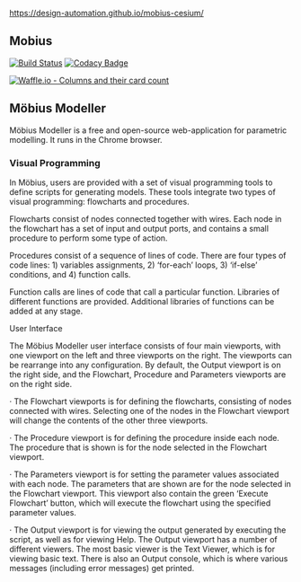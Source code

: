 https://design-automation.github.io/mobius-cesium/

## Mobius 
[![Build Status](https://travis-ci.org/akshatamohanty/mobius-modeller.svg?branch=master)](https://travis-ci.org/akshatamohanty/mobius-modeller)
[![Codacy Badge](https://api.codacy.com/project/badge/Grade/ed1412eb9a4549c59e5f08aace8c77f7)](https://www.codacy.com/app/akshatamohanty/mobius-modeller?utm_source=github.com&amp;utm_medium=referral&amp;utm_content=akshatamohanty/mobius-modeller&amp;utm_campaign=Badge_Grade)

[![Waffle.io - Columns and their card count](https://badge.waffle.io/phtj/mobius-modeller.svg?columns=all)](https://waffle.io/phtj/mobius-modeller)

## Möbius Modeller
Möbius Modeller is a free and open-source web-application for parametric modelling. It runs in the Chrome browser.

### Visual Programming

In Möbius, users are provided with a set of visual programming tools to
define scripts for generating models. These tools integrate two types of
visual programming: flowcharts and procedures.
   

Flowcharts consist of nodes connected together with wires. Each node in the
flowchart has a set of input and output ports, and contains a small
procedure to perform some type of action.


Procedures consist of a sequence of lines of code. There are four types of
code lines: 1) variables assignments, 2) ‘for-each’ loops, 3) ‘if-else’
conditions, and 4) function calls.


Function calls are lines of code that call a particular function. Libraries
of different functions are provided. Additional libraries of functions can
be added at any stage.

User Interface

The Möbius Modeller user interface consists of four main viewports, with
one viewport on the left and three viewports on the right. The viewports
can be rearrange into any configuration. By default, the Output viewport is
on the right side, and the Flowchart, Procedure and Parameters viewports
are on the right side.


· The Flowchart viewports is for defining the flowcharts, consisting of
nodes connected with wires. Selecting one of the nodes in the Flowchart
viewport will change the contents of the other three viewports.


· The Procedure viewport is for defining the procedure inside each node.
The procedure that is shown is for the node selected in the Flowchart
viewport.


· The Parameters viewport is for setting the parameter values associated
with each node. The parameters that are shown are for the node selected in
the Flowchart viewport. This viewport also contain the green ‘Execute
Flowchart’ button, which will execute the flowchart using the specified
parameter values.


· The Output viewport is for viewing the output generated by executing the
script, as well as for viewing Help. The Output viewport has a number of
different viewers. The most basic viewer is the Text Viewer, which is for
viewing basic text. There is also an Output console, which is where various
messages (including error messages) get printed.
